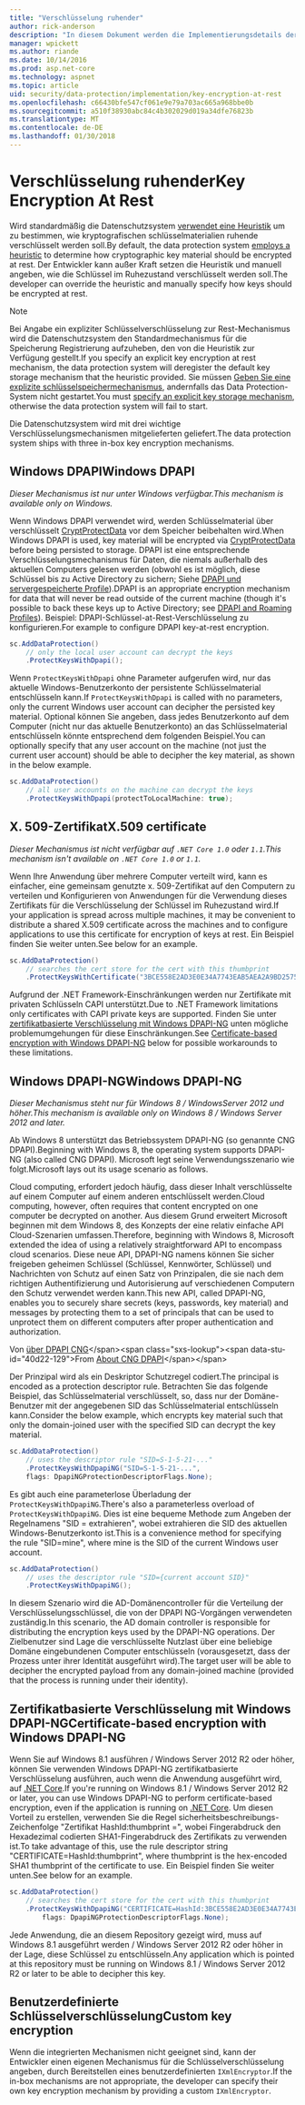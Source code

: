 ```yaml
---
title: "Verschlüsselung ruhender"
author: rick-anderson
description: "In diesem Dokument werden die Implementierungsdetails der ASP.NET Core Schutz Key Verschlüsselung ruhender Daten."
manager: wpickett
ms.author: riande
ms.date: 10/14/2016
ms.prod: asp.net-core
ms.technology: aspnet
ms.topic: article
uid: security/data-protection/implementation/key-encryption-at-rest
ms.openlocfilehash: c66430bfe547cf061e9e79a703ac665a968bbe0b
ms.sourcegitcommit: a510f38930abc84c4b302029d019a34dfe76823b
ms.translationtype: MT
ms.contentlocale: de-DE
ms.lasthandoff: 01/30/2018
---
```

# <a name="key-encryption-at-rest"></a><span data-ttu-id="40d22-103">Verschlüsselung ruhender</span><span class="sxs-lookup"><span data-stu-id="40d22-103">Key Encryption At Rest</span></span>

<a name="data-protection-implementation-key-encryption-at-rest"></a>

<span data-ttu-id="40d22-104">Wird standardmäßig die Datenschutzsystem [verwendet eine Heuristik](xref:security/data-protection/configuration/default-settings) um zu bestimmen, wie kryptografischen schlüsselmaterialien ruhende verschlüsselt werden soll.</span><span class="sxs-lookup"><span data-stu-id="40d22-104">By default, the data protection system [employs a heuristic](xref:security/data-protection/configuration/default-settings) to determine how cryptographic key material should be encrypted at rest.</span></span> <span data-ttu-id="40d22-105">Der Entwickler kann außer Kraft setzen die Heuristik und manuell angeben, wie die Schlüssel im Ruhezustand verschlüsselt werden soll.</span><span class="sxs-lookup"><span data-stu-id="40d22-105">The developer can override the heuristic and manually specify how keys should be encrypted at rest.</span></span>

> [!NOTE]
> <span data-ttu-id="40d22-106">Bei Angabe ein expliziter Schlüsselverschlüsselung zur Rest-Mechanismus wird die Datenschutzsystem den Standardmechanismus für die Speicherung Registrierung aufzuheben, den von die Heuristik zur Verfügung gestellt.</span><span class="sxs-lookup"><span data-stu-id="40d22-106">If you specify an explicit key encryption at rest mechanism, the data protection system will deregister the default key storage mechanism that the heuristic provided.</span></span> <span data-ttu-id="40d22-107">Sie müssen [Geben Sie eine explizite schlüsselspeichermechanismus](key-storage-providers.md#data-protection-implementation-key-storage-providers), andernfalls das Data Protection-System nicht gestartet.</span><span class="sxs-lookup"><span data-stu-id="40d22-107">You must [specify an explicit key storage mechanism](key-storage-providers.md#data-protection-implementation-key-storage-providers), otherwise the data protection system will fail to start.</span></span>

<a name="data-protection-implementation-key-encryption-at-rest-providers"></a>

<span data-ttu-id="40d22-108">Die Datenschutzsystem wird mit drei wichtige Verschlüsselungsmechanismen mitgelieferten geliefert.</span><span class="sxs-lookup"><span data-stu-id="40d22-108">The data protection system ships with three in-box key encryption mechanisms.</span></span>

## <a name="windows-dpapi"></a><span data-ttu-id="40d22-109">Windows DPAPI</span><span class="sxs-lookup"><span data-stu-id="40d22-109">Windows DPAPI</span></span>

<span data-ttu-id="40d22-110">*Dieser Mechanismus ist nur unter Windows verfügbar.*</span><span class="sxs-lookup"><span data-stu-id="40d22-110">*This mechanism is available only on Windows.*</span></span>

<span data-ttu-id="40d22-111">Wenn Windows DPAPI verwendet wird, werden Schlüsselmaterial über verschlüsselt [CryptProtectData](https://msdn.microsoft.com/library/windows/desktop/aa380261(v=vs.85).aspx) vor dem Speicher beibehalten wird.</span><span class="sxs-lookup"><span data-stu-id="40d22-111">When Windows DPAPI is used, key material will be encrypted via [CryptProtectData](https://msdn.microsoft.com/library/windows/desktop/aa380261(v=vs.85).aspx) before being persisted to storage.</span></span> <span data-ttu-id="40d22-112">DPAPI ist eine entsprechende Verschlüsselungsmechanismus für Daten, die niemals außerhalb des aktuellen Computers gelesen werden (obwohl es ist möglich, diese Schlüssel bis zu Active Directory zu sichern; Siehe [DPAPI und servergespeicherte Profile](https://support.microsoft.com/kb/309408/#6)).</span><span class="sxs-lookup"><span data-stu-id="40d22-112">DPAPI is an appropriate encryption mechanism for data that will never be read outside of the current machine (though it's possible to back these keys up to Active Directory; see [DPAPI and Roaming Profiles](https://support.microsoft.com/kb/309408/#6)).</span></span> <span data-ttu-id="40d22-113">Beispiel: DPAPI-Schlüssel-at-Rest-Verschlüsselung zu konfigurieren.</span><span class="sxs-lookup"><span data-stu-id="40d22-113">For example to configure DPAPI key-at-rest encryption.</span></span>

```csharp
sc.AddDataProtection()
    // only the local user account can decrypt the keys
    .ProtectKeysWithDpapi();
```

<span data-ttu-id="40d22-114">Wenn `ProtectKeysWithDpapi` ohne Parameter aufgerufen wird, nur das aktuelle Windows-Benutzerkonto der persistente Schlüsselmaterial entschlüsseln kann.</span><span class="sxs-lookup"><span data-stu-id="40d22-114">If `ProtectKeysWithDpapi` is called with no parameters, only the current Windows user account can decipher the persisted key material.</span></span> <span data-ttu-id="40d22-115">Optional können Sie angeben, dass jedes Benutzerkonto auf dem Computer (nicht nur das aktuelle Benutzerkonto) an das Schlüsselmaterial entschlüsseln könnte entsprechend dem folgenden Beispiel.</span><span class="sxs-lookup"><span data-stu-id="40d22-115">You can optionally specify that any user account on the machine (not just the current user account) should be able to decipher the key material, as shown in the below example.</span></span>

```csharp
sc.AddDataProtection()
    // all user accounts on the machine can decrypt the keys
    .ProtectKeysWithDpapi(protectToLocalMachine: true);
```

## <a name="x509-certificate"></a><span data-ttu-id="40d22-116">X. 509-Zertifikat</span><span class="sxs-lookup"><span data-stu-id="40d22-116">X.509 certificate</span></span>

<span data-ttu-id="40d22-117">*Dieser Mechanismus ist nicht verfügbar auf `.NET Core 1.0` oder `1.1`.*</span><span class="sxs-lookup"><span data-stu-id="40d22-117">*This mechanism isn't available on `.NET Core 1.0` or `1.1`.*</span></span>

<span data-ttu-id="40d22-118">Wenn Ihre Anwendung über mehrere Computer verteilt wird, kann es einfacher, eine gemeinsam genutzte x. 509-Zertifikat auf den Computern zu verteilen und Konfigurieren von Anwendungen für die Verwendung dieses Zertifikats für die Verschlüsselung der Schlüssel im Ruhezustand wird.</span><span class="sxs-lookup"><span data-stu-id="40d22-118">If your application is spread across multiple machines, it may be convenient to distribute a shared X.509 certificate across the machines and to configure applications to use this certificate for encryption of keys at rest.</span></span> <span data-ttu-id="40d22-119">Ein Beispiel finden Sie weiter unten.</span><span class="sxs-lookup"><span data-stu-id="40d22-119">See below for an example.</span></span>

```csharp
sc.AddDataProtection()
    // searches the cert store for the cert with this thumbprint
    .ProtectKeysWithCertificate("3BCE558E2AD3E0E34A7743EAB5AEA2A9BD2575A0");
```

<span data-ttu-id="40d22-120">Aufgrund der .NET Framework-Einschränkungen werden nur Zertifikate mit privaten Schlüsseln CAPI unterstützt.</span><span class="sxs-lookup"><span data-stu-id="40d22-120">Due to .NET Framework limitations only certificates with CAPI private keys are supported.</span></span> <span data-ttu-id="40d22-121">Finden Sie unter [zertifikatbasierte Verschlüsselung mit Windows DPAPI-NG](#data-protection-implementation-key-encryption-at-rest-dpapi-ng) unten mögliche problemumgehungen für diese Einschränkungen.</span><span class="sxs-lookup"><span data-stu-id="40d22-121">See [Certificate-based encryption with Windows DPAPI-NG](#data-protection-implementation-key-encryption-at-rest-dpapi-ng) below for possible workarounds to these limitations.</span></span>

<a name="data-protection-implementation-key-encryption-at-rest-dpapi-ng"></a>

## <a name="windows-dpapi-ng"></a><span data-ttu-id="40d22-122">Windows DPAPI-NG</span><span class="sxs-lookup"><span data-stu-id="40d22-122">Windows DPAPI-NG</span></span>

<span data-ttu-id="40d22-123">*Dieser Mechanismus steht nur für Windows 8 / WindowsServer 2012 und höher.*</span><span class="sxs-lookup"><span data-stu-id="40d22-123">*This mechanism is available only on Windows 8 / Windows Server 2012 and later.*</span></span>

<span data-ttu-id="40d22-124">Ab Windows 8 unterstützt das Betriebssystem DPAPI-NG (so genannte CNG DPAPI).</span><span class="sxs-lookup"><span data-stu-id="40d22-124">Beginning with Windows 8, the operating system supports DPAPI-NG (also called CNG DPAPI).</span></span> <span data-ttu-id="40d22-125">Microsoft legt seine Verwendungsszenario wie folgt.</span><span class="sxs-lookup"><span data-stu-id="40d22-125">Microsoft lays out its usage scenario as follows.</span></span>

   <span data-ttu-id="40d22-126">Cloud computing, erfordert jedoch häufig, dass dieser Inhalt verschlüsselte auf einem Computer auf einem anderen entschlüsselt werden.</span><span class="sxs-lookup"><span data-stu-id="40d22-126">Cloud computing, however, often requires that content encrypted on one computer be decrypted on another.</span></span> <span data-ttu-id="40d22-127">Aus diesem Grund erweitert Microsoft beginnen mit dem Windows 8, des Konzepts der eine relativ einfache API Cloud-Szenarien umfassen.</span><span class="sxs-lookup"><span data-stu-id="40d22-127">Therefore, beginning with Windows 8, Microsoft extended the idea of using a relatively straightforward API to encompass cloud scenarios.</span></span> <span data-ttu-id="40d22-128">Diese neue API, DPAPI-NG namens können Sie sicher freigeben geheimen Schlüssel (Schlüssel, Kennwörter, Schlüssel) und Nachrichten von Schutz auf einen Satz von Prinzipalen, die sie nach dem richtigen Authentifizierung und Autorisierung auf verschiedenen Computern den Schutz verwendet werden kann.</span><span class="sxs-lookup"><span data-stu-id="40d22-128">This new API, called DPAPI-NG, enables you to securely share secrets (keys, passwords, key material) and messages by protecting them to a set of principals that can be used to unprotect them on different computers after proper authentication and authorization.</span></span>

   <span data-ttu-id="40d22-129">Von [über DPAPI CNG](https://msdn.microsoft.com/library/windows/desktop/hh706794(v=vs.85).aspx)</span><span class="sxs-lookup"><span data-stu-id="40d22-129">From [About CNG DPAPI](https://msdn.microsoft.com/library/windows/desktop/hh706794(v=vs.85).aspx)</span></span>

<span data-ttu-id="40d22-130">Der Prinzipal wird als ein Deskriptor Schutzregel codiert.</span><span class="sxs-lookup"><span data-stu-id="40d22-130">The principal is encoded as a protection descriptor rule.</span></span> <span data-ttu-id="40d22-131">Betrachten Sie das folgende Beispiel, das Schlüsselmaterial verschlüsselt, so, dass nur der Domäne-Benutzer mit der angegebenen SID das Schlüsselmaterial entschlüsseln kann.</span><span class="sxs-lookup"><span data-stu-id="40d22-131">Consider the below example, which encrypts key material such that only the domain-joined user with the specified SID can decrypt the key material.</span></span>

```csharp
sc.AddDataProtection()
    // uses the descriptor rule "SID=S-1-5-21-..."
    .ProtectKeysWithDpapiNG("SID=S-1-5-21-...",
    flags: DpapiNGProtectionDescriptorFlags.None);
```

<span data-ttu-id="40d22-132">Es gibt auch eine parameterlose Überladung der `ProtectKeysWithDpapiNG`.</span><span class="sxs-lookup"><span data-stu-id="40d22-132">There's also a parameterless overload of `ProtectKeysWithDpapiNG`.</span></span> <span data-ttu-id="40d22-133">Dies ist eine bequeme Methode zum Angeben der Regelnamens "SID = extrahieren", wobei extrahieren die SID des aktuellen Windows-Benutzerkonto ist.</span><span class="sxs-lookup"><span data-stu-id="40d22-133">This is a convenience method for specifying the rule "SID=mine", where mine is the SID of the current Windows user account.</span></span>

```csharp
sc.AddDataProtection()
    // uses the descriptor rule "SID={current account SID}"
    .ProtectKeysWithDpapiNG();
```

<span data-ttu-id="40d22-134">In diesem Szenario wird die AD-Domänencontroller für die Verteilung der Verschlüsselungsschlüssel, die von der DPAPI NG-Vorgängen verwendeten zuständig.</span><span class="sxs-lookup"><span data-stu-id="40d22-134">In this scenario, the AD domain controller is responsible for distributing the encryption keys used by the DPAPI-NG operations.</span></span> <span data-ttu-id="40d22-135">Der Zielbenutzer sind Lage die verschlüsselte Nutzlast über eine beliebige Domäne eingebundenen Computer entschlüsseln (vorausgesetzt, dass der Prozess unter ihrer Identität ausgeführt wird).</span><span class="sxs-lookup"><span data-stu-id="40d22-135">The target user will be able to decipher the encrypted payload from any domain-joined machine (provided that the process is running under their identity).</span></span>

## <a name="certificate-based-encryption-with-windows-dpapi-ng"></a><span data-ttu-id="40d22-136">Zertifikatbasierte Verschlüsselung mit Windows DPAPI-NG</span><span class="sxs-lookup"><span data-stu-id="40d22-136">Certificate-based encryption with Windows DPAPI-NG</span></span>

<span data-ttu-id="40d22-137">Wenn Sie auf Windows 8.1 ausführen / Windows Server 2012 R2 oder höher, können Sie verwenden Windows DPAPI-NG zertifikatbasierte Verschlüsselung ausführen, auch wenn die Anwendung ausgeführt wird, auf [.NET Core](https://www.microsoft.com/net/core).</span><span class="sxs-lookup"><span data-stu-id="40d22-137">If you're running on Windows 8.1 / Windows Server 2012 R2 or later, you can use Windows DPAPI-NG to perform certificate-based encryption, even if the application is running on [.NET Core](https://www.microsoft.com/net/core).</span></span> <span data-ttu-id="40d22-138">Um diesen Vorteil zu erstellen, verwenden Sie die Regel sicherheitsbeschreibungs-Zeichenfolge "Zertifikat HashId:thumbprint =", wobei Fingerabdruck den Hexadezimal codierten SHA1-Fingerabdruck des Zertifikats zu verwenden ist.</span><span class="sxs-lookup"><span data-stu-id="40d22-138">To take advantage of this, use the rule descriptor string "CERTIFICATE=HashId:thumbprint", where thumbprint is the hex-encoded SHA1 thumbprint of the certificate to use.</span></span> <span data-ttu-id="40d22-139">Ein Beispiel finden Sie weiter unten.</span><span class="sxs-lookup"><span data-stu-id="40d22-139">See below for an example.</span></span>

```csharp
sc.AddDataProtection()
    // searches the cert store for the cert with this thumbprint
    .ProtectKeysWithDpapiNG("CERTIFICATE=HashId:3BCE558E2AD3E0E34A7743EAB5AEA2A9BD2575A0",
        flags: DpapiNGProtectionDescriptorFlags.None);
```

<span data-ttu-id="40d22-140">Jede Anwendung, die an diesem Repository gezeigt wird, muss auf Windows 8.1 ausgeführt werden / Windows Server 2012 R2 oder höher in der Lage, diese Schlüssel zu entschlüsseln.</span><span class="sxs-lookup"><span data-stu-id="40d22-140">Any application which is pointed at this repository must be running on Windows 8.1 / Windows Server 2012 R2 or later to be able to decipher this key.</span></span>

## <a name="custom-key-encryption"></a><span data-ttu-id="40d22-141">Benutzerdefinierte Schlüsselverschlüsselung</span><span class="sxs-lookup"><span data-stu-id="40d22-141">Custom key encryption</span></span>

<span data-ttu-id="40d22-142">Wenn die integrierten Mechanismen nicht geeignet sind, kann der Entwickler einen eigenen Mechanismus für die Schlüsselverschlüsselung angeben, durch Bereitstellen eines benutzerdefinierten `IXmlEncryptor`.</span><span class="sxs-lookup"><span data-stu-id="40d22-142">If the in-box mechanisms are not appropriate, the developer can specify their own key encryption mechanism by providing a custom `IXmlEncryptor`.</span></span>

